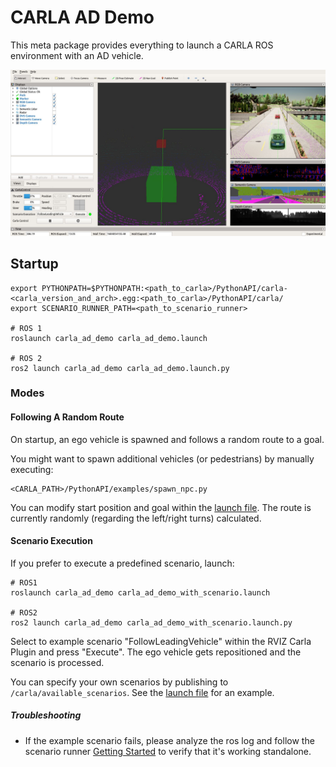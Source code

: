 # CARLA AD Demo

This meta package provides everything to launch a CARLA ROS environment with an AD vehicle.


![CARLA AD Demo](../docs/images/ad_demo.png "AD Demo in Rviz")

## Startup

    export PYTHONPATH=$PYTHONPATH:<path_to_carla>/PythonAPI/carla-<carla_version_and_arch>.egg:<path_to_carla>/PythonAPI/carla/
    export SCENARIO_RUNNER_PATH=<path_to_scenario_runner>
    
    # ROS 1
    roslaunch carla_ad_demo carla_ad_demo.launch
    
    # ROS 2
    ros2 launch carla_ad_demo carla_ad_demo.launch.py
    

### Modes

#### Following A Random Route

On startup, an ego vehicle is spawned and follows a random route to a goal.

You might want to spawn additional vehicles (or pedestrians) by manually executing:

    <CARLA_PATH>/PythonAPI/examples/spawn_npc.py

You can modify start position and goal within the [launch file](launch/carla_ad_demo.launch). The route is currently randomly (regarding the left/right turns) calculated.

#### Scenario Execution

If you prefer to execute a predefined scenario, launch:

    # ROS1
    roslaunch carla_ad_demo carla_ad_demo_with_scenario.launch
    
    # ROS2
    ros2 launch carla_ad_demo carla_ad_demo_with_scenario.launch.py
    
Select to example scenario "FollowLeadingVehicle" within the RVIZ Carla Plugin and press "Execute". The ego vehicle gets repositioned and the scenario is processed.

You can specify your own scenarios by publishing to `/carla/available_scenarios`. See the [launch file](launch/carla_ad_demo_with_scenario.launch) for an example.


##### Troubleshooting

- If the example scenario fails, please analyze the ros log and follow the scenario runner [Getting Started](https://github.com/carla-simulator/scenario_runner/blob/master/Docs/getting_started.md) to verify that it's working standalone.

